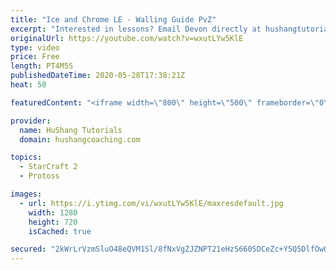 ```yaml
---
title: "Ice and Chrome LE - Walling Guide PvZ"
excerpt: "Interested in lessons? Email Devon directly at hushangtutorials@outlook.com ------------------------------------------------------------------------------------------------------- Want to support HuShang Tutorials directly? Patreon is a website where you can contribute a monthly donation that will help"
originalUrl: https://youtube.com/watch?v=wxutLYw5KlE
type: video
price: Free
length: PT4M5S
publishedDateTime: 2020-05-28T17:38:21Z
heat: 50

featuredContent: "<iframe width=\"800\" height=\"500\" frameborder=\"0\" src=\"https://www.youtube.com/embed/wxutLYw5KlE\" allow=\"accelerometer; autoplay; encrypted-media; gyroscope; picture-in-picture\" allowfullscreen></iframe>"

provider:
  name: HuShang Tutorials
  domain: hushangcoaching.com

topics:
  - StarCraft 2
  - Protoss

images:
  - url: https://i.ytimg.com/vi/wxutLYw5KlE/maxresdefault.jpg
    width: 1280
    height: 720
    isCached: true

secured: "2kWrLrVzmSluO48eQVM1Sl/8fNxVgZJZNPT21eHzS660SDCeZc+Y5Q5DlfOwOi/qGHbK3sfbLkhM6oa7m3Dkar9k48U/0Xe7qSR0sLKyfyhPk6BiCOGnFNuCLML74XLXF4aJaqMhrgp/IK/CUNDKFWRt/je0bGgKBKbugzeBUOTlN1R8fd8ipA8oeZH+9kkEto6xQukqu52hwszZ11/yJbN2y9OBQ/MxsTY3li0prRyxultl4S89HGeqKlh+4pBazyIDCJac1J7YYubtOoXMI+1r0SetDfXUYT81hN2SAKifBiLSUmxMTHyv1WfNZizyZJGabTzvT0GqdUKgJdPzMwZ+dtGgS8SUeeL83CXTwBuY1sJM4Bd2xs81MptFzqOn+PmvO+oVXD4QByieRFzcEK+J9UPteDMZZGm5dFjVmpU=;ZdH96PoA6zs2Dj42o94ANg=="
---
```


